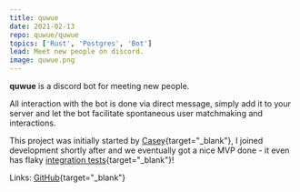 ```yaml
---
title: quwue
date: 2021-02-13
repo: quwue/quwue
topics: ['Rust', 'Postgres', 'Bot']
lead: Meet new people on discord.
image: quwue.png
---
```


**quwue** is a discord bot for meeting new people.

All interaction with the bot is done via direct message, simply add it to your
server and let the bot facilitate spontaneous user matchmaking and interactions.

This project was initially started by
[Casey](http://github.com/casey){target="\_blank"}, I joined development shortly
after and we eventually got a nice MVP done - it even has flaky
[integration tests](https://github.com/quwue/quwue/blob/master/src/integration_tests.rs){target="\_blank"}!

Links: [GitHub](https://github.com/quwue/quwue){target="\_blank"}
